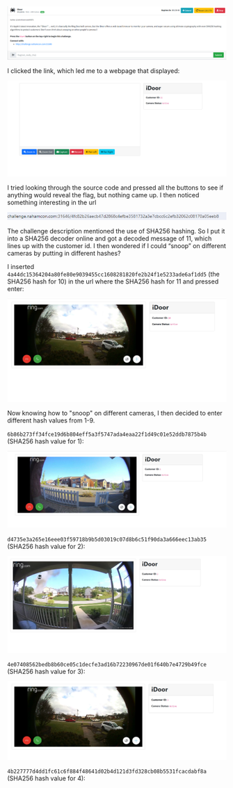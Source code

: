 ![](../images/idoor-part-1.png)

I clicked the link, which led me to a webpage that displayed:

![](../images/idoor-part-2.png)

I tried looking through the source code and pressed all the buttons to see if anything would reveal the flag, but nothing came up. I then noticed something interesting in the url

![](../images/idoor-part-3.png)

The challenge description mentioned the use of SHA256 hashing. So I put it into a SHA256 decoder online and got a decoded message of 11, which lines up with the customer id. I then wondered if I could “snoop” on different cameras by putting in different hashes?

I inserted `4a44dc15364204a80fe80e9039455cc1608281820fe2b24f1e5233ade6af1dd5` (the SHA256 hash for 10) in the url where the SHA256 hash for 11 and pressed enter:

![](../images/idoor-part-5.png)

Now knowing how to "snoop" on different cameras, I then decided to enter different hash values from 1-9. 

`6b86b273ff34fce19d6b804eff5a3f5747ada4eaa22f1d49c01e52ddb7875b4b` (SHA256 hash value for 1):

![](../images/idoor-part-6.png)

`d4735e3a265e16eee03f59718b9b5d03019c07d8b6c51f90da3a666eec13ab35` (SHA256 hash value for 2):

![](../images/idoor-part-7.png)

`4e07408562bedb8b60ce05c1decfe3ad16b72230967de01f640b7e4729b49fce` (SHA256 hash value for 3):

![](../images/idoor-part-8.png)

`4b227777d4dd1fc61c6f884f48641d02b4d121d3fd328cb08b5531fcacdabf8a` (SHA256 hash value for 4):
